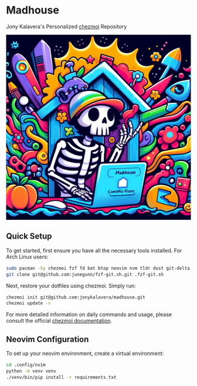 # Madhouse

Jony Kalavera's Personalized [chezmoi](https://www.chezmoi.io) Repository

![Hero-banner](./Pictures/madhouse-hero-banner.jpg "Hero-banner")

## Quick Setup

To get started, first ensure you have all the necessary tools installed.
For Arch Linux users:

```bash
sudo pacman -Sy chezmoi fzf fd bat btop neovim nvm tldr dust git-delta btop
git clone git@github.com:junegunn/fzf-git.sh.git .fzf-git.sh
```

Next, restore your dotfiles using chezmoi. Simply run:

```bash
chezmoi init git@github.com:jonykalavera/madhouse.git
chezmoi update -v
```

For more detailed information on daily commands and usage, please consult the official
[chezmoi documentation](https://www.chezmoi.io/user-guide/command-overview/#daily-commands).

## Neovim Configuration

To set up your neovim environment, create a virtual environment:

```bash
cd .config/nvim
python -m venv venv
./venv/bin/pip install -r requirements.txt
```
